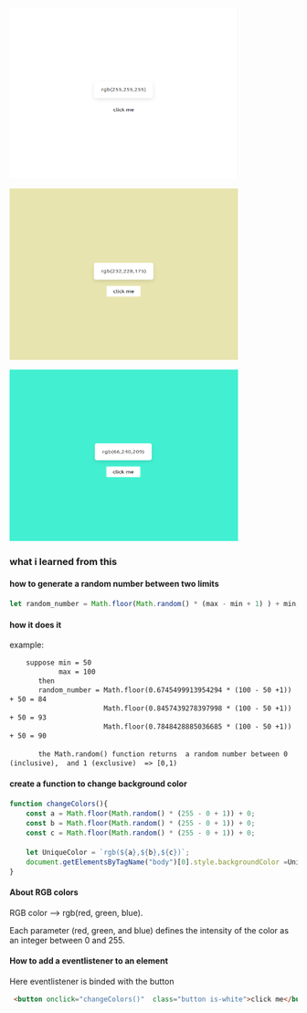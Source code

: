 <img src="img/white.png" width="400px" height ="300px"></img>

<img src="img/yellow.png" width="400px" height ="300px"></img>

<img src="img/blue.png" width="400px" height ="300px"></img>

### what i learned from this

#### how to generate a random number between two limits

```js
let random_number = Math.floor(Math.random() * (max - min + 1) ) + min;
```
#### how it does it

example:
```
    suppose min = 50
            max = 100
       then 
       random_number = Math.floor(0.6745499913954294 * (100 - 50 +1)) + 50 = 84
                       Math.floor(0.8457439278397998 * (100 - 50 +1)) + 50 = 93
                       Math.floor(0.7848428885036685 * (100 - 50 +1)) + 50 = 90

       the Math.random() function returns  a random number between 0 (inclusive),  and 1 (exclusive)  => [0,1)
```
#### create a function to change background color
```js
function changeColors(){
    const a = Math.floor(Math.random() * (255 - 0 + 1)) + 0;
    const b = Math.floor(Math.random() * (255 - 0 + 1)) + 0;
    const c = Math.floor(Math.random() * (255 - 0 + 1)) + 0;
    
    let UniqueColor = `rgb(${a},${b},${c})`;
    document.getElementsByTagName("body")[0].style.backgroundColor =UniqueColor;
}
```
#### About RGB colors

RGB color --> rgb(red, green, blue).

Each parameter (red, green, and blue) defines the intensity of the color as an integer between 0 and 255.

#### How to add a eventlistener to an element

Here eventlistener is binded with the button
```html
 <button onclick="changeColors()"  class="button is-white">click me</button>
 ```
